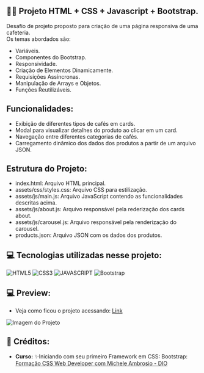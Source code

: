 ## 🏋️‍♂️ Projeto HTML + CSS + Javascript + Bootstrap.

Desafio de projeto proposto para criação de uma página responsiva de uma cafeteria.  <br>
Os temas abordados são:<br>
- Variáveis.
- Componentes do Bootstrap.
- Responsividade.
- Criação de Elementos Dinamicamente. 
- Requisições Assíncronas.
- Manipulação de Arrays e Objetos.
- Funções Reutilizáveis.<br>

## Funcionalidades:

- Exibição de diferentes tipos de cafés em cards.
- Modal para visualizar detalhes do produto ao clicar em um card.
- Navegação entre diferentes categorias de cafés.
- Carregamento dinâmico dos dados dos produtos a partir de um arquivo JSON.

## Estrutura do Projeto:
- index.html: Arquivo HTML principal.
- assets/css/styles.css: Arquivo CSS para estilização.
- assets/js/main.js: Arquivo JavaScript contendo as funcionalidades descritas acima.
- assets/js/about.js: Arquivo responsável pela rederização dos cards about.
- assets/js/carousel.js: Arquivo responsável pela renderização do carousel.
- products.json: Arquivo JSON com os dados dos produtos.


## 💻 Tecnologias utilizadas nesse projeto:

<div style="display: inline_block">
  <img alt="HTML5" src="https://img.shields.io/badge/HTML5-E34F26?style=for-the-badge&logo=html5&logoColor=white">
  <img alt="CSS3" src="https://img.shields.io/badge/CSS3-1572B6?style=for-the-badge&logo=css3&logoColor=white">
  <img alt="JAVASCRIPT" src="https://img.shields.io/badge/JavaScript-323330?style=for-the-badge&logo=javascript&logoColor=F7DF1E">
  <img alt="Bootstrap" src="https://img.shields.io/badge/Bootstrap-563D7C?style=for-the-badge&logo=bootstrap&logoColor=white">
</div>

## 💻 Preview:
- Veja como ficou o projeto acessando: [Link](https://javascript-bootstrap-css-cafeteria.vercel.app/)
  
![Imagem do Projeto](assets/img/Telacoffe.png)


## 📌 Créditos:
- **Curso:** ✨Iniciando com seu primeiro Framework em CSS: Bootstrap:
  [Formação CSS Web Developer com Michele Ambrosio - DIO](https://web.dio.me/course/iniciando-com-seu-primeiro-framework-em-css-bootstrap/learning/ecca1919-436e-4067-978a-6eb89920fc83?back=/track/formacao-css-web-developer&tab=undefined&moduleId=undefined)

